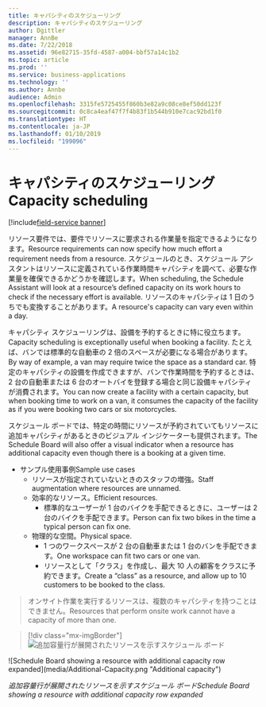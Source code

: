 ```yaml
---
title: キャパシティのスケジューリング
description: キャパシティのスケジューリング
author: Dgittler
manager: AnnBe
ms.date: 7/22/2018
ms.assetid: 96e82715-35fd-4587-a004-bbf57a14c1b2
ms.topic: article
ms.prod: ''
ms.service: business-applications
ms.technology: ''
ms.author: Annbe
audience: Admin
ms.openlocfilehash: 3315fe5725455f860b3e82a9c08ce8ef50dd123f
ms.sourcegitcommit: 0c8ca4eaf47f7f4b83f1b544b910e7cac92bd1f0
ms.translationtype: HT
ms.contentlocale: ja-JP
ms.lasthandoff: 01/10/2019
ms.locfileid: "199096"
---
```

#  <a name="capacity-scheduling"></a><span data-ttu-id="b2836-103">キャパシティのスケジューリング</span><span class="sxs-lookup"><span data-stu-id="b2836-103">Capacity scheduling</span></span>

[!include[field-service banner](../../../includes/field-service.md)]



<span data-ttu-id="b2836-104">リソース要件では、要件でリソースに要求される作業量を指定できるようになります。</span><span class="sxs-lookup"><span data-stu-id="b2836-104">Resource requirements can now specify how much effort a requirement needs from a resource.</span></span> <span data-ttu-id="b2836-105">スケジュールのとき、スケジュール アシスタントはリソースに定義されている作業時間キャパシティを調べて、必要な作業量を確保できるかどうかを確認します。</span><span class="sxs-lookup"><span data-stu-id="b2836-105">When scheduling, the Schedule Assistant will look at a resource’s defined capacity on its work hours to check if the necessary effort is available.</span></span> <span data-ttu-id="b2836-106">リソースのキャパシティは 1 日のうちでも変換することがあります。</span><span class="sxs-lookup"><span data-stu-id="b2836-106">A resource's capacity can vary even within a day.</span></span>

<span data-ttu-id="b2836-107">キャパシティ スケジューリングは、設備を予約するときに特に役立ちます。</span><span class="sxs-lookup"><span data-stu-id="b2836-107">Capacity scheduling is exceptionally useful when booking a facility.</span></span> <span data-ttu-id="b2836-108">たとえば、バンでは標準的な自動車の 2 倍のスペースが必要になる場合があります。</span><span class="sxs-lookup"><span data-stu-id="b2836-108">By way of example, a van may require twice the space as a standard car.</span></span> <span data-ttu-id="b2836-109">特定のキャパシティの設備を作成できますが、バンで作業時間を予約するときは、2 台の自動車または 6 台のオートバイを登録する場合と同じ設備キャパシティが消費されます。</span><span class="sxs-lookup"><span data-stu-id="b2836-109">You can now create a facility with a certain capacity, but when booking time to work on a van, it consumes the capacity of the facility as if you were booking two cars or six motorcycles.</span></span>

<span data-ttu-id="b2836-110">スケジュール ボードでは、特定の時間にリソースが予約されていてもリソースに追加キャパシティがあるときのビジュアル インジケーターも提供されます。</span><span class="sxs-lookup"><span data-stu-id="b2836-110">The Schedule Board will also offer a visual indicator when a resource has additional capacity even though there is a booking at a given time.</span></span>

* <span data-ttu-id="b2836-111">サンプル使用事例</span><span class="sxs-lookup"><span data-stu-id="b2836-111">Sample use cases</span></span>
    * <span data-ttu-id="b2836-112">リソースが指定されていないときのスタッフの増強。</span><span class="sxs-lookup"><span data-stu-id="b2836-112">Staff augmentation where resources are unnamed.</span></span>
    * <span data-ttu-id="b2836-113">効率的なリソース。</span><span class="sxs-lookup"><span data-stu-id="b2836-113">Efficient resources.</span></span>
        * <span data-ttu-id="b2836-114">標準的なユーザーが 1 台のバイクを手配できるときに、ユーザーは 2 台のバイクを手配できます。</span><span class="sxs-lookup"><span data-stu-id="b2836-114">Person can fix two bikes in the time a typical person can fix one.</span></span>
    * <span data-ttu-id="b2836-115">物理的な空間。</span><span class="sxs-lookup"><span data-stu-id="b2836-115">Physical space.</span></span>
        * <span data-ttu-id="b2836-116">1 つのワークスペースが 2 台の自動車または 1 台のバンを手配できます。</span><span class="sxs-lookup"><span data-stu-id="b2836-116">One workspace can fit two cars or one van.</span></span>
        * <span data-ttu-id="b2836-117">リソースとして「クラス」を作成し、最大 10 人の顧客をクラスに予約できます。</span><span class="sxs-lookup"><span data-stu-id="b2836-117">Create a “class” as a resource, and allow up to 10 customers to be booked to the class.</span></span>
> <span data-ttu-id="b2836-118">オンサイト作業を実行するリソースは、複数のキャパシティを持つことはできません。</span><span class="sxs-lookup"><span data-stu-id="b2836-118">Resources that perform onsite work cannot have a capacity of more than one.</span></span>

> [!div class="mx-imgBorder"]
> <span data-ttu-id="b2836-119">![追加容量行が展開されたリソースを示すスケジュール ボード](media/Additional-Capacity.png "追加キャパシティ")
<!-- picture --></span><span class="sxs-lookup"><span data-stu-id="b2836-119">![Schedule Board showing a resource with additional capacity row expanded](media/Additional-Capacity.png "Additional capacity")
<!-- picture --></span></span>

<span data-ttu-id="b2836-120">*追加容量行が展開されたリソースを示すスケジュール ボード*</span><span class="sxs-lookup"><span data-stu-id="b2836-120">*Schedule Board showing a resource with additional capacity row expanded*</span></span>
